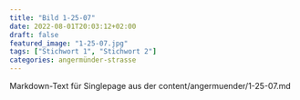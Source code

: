 ```yaml
---
title: "Bild 1-25-07"
date: 2022-08-01T20:03:12+02:00
draft: false
featured_image: "1-25-07.jpg"
tags: ["Stichwort 1", "Stichwort 2"]
categories: angermünder-strasse
---
```



Markdown-Text für Singlepage aus der content/angermuender/1-25-07.md